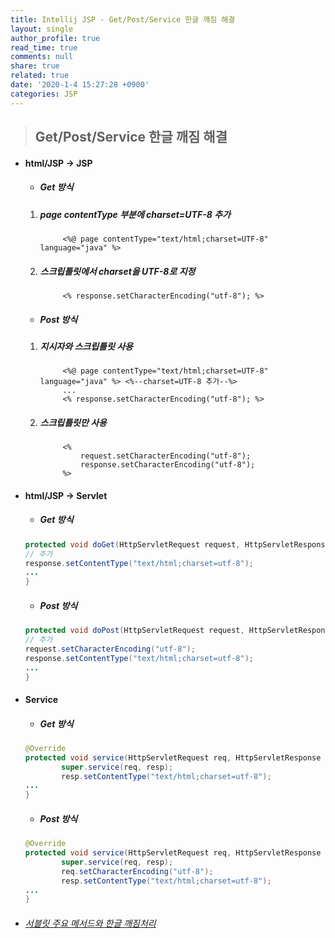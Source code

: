 ```yaml
---
title: Intellij JSP - Get/Post/Service 한글 깨짐 해결
layout: single
author_profile: true
read_time: true
comments: null
share: true
related: true
date: '2020-1-4 15:27:28 +0900'
categories: JSP
---
```


> ## Get/Post/Service 한글 깨짐 해결


* #### html/JSP -> JSP
	* ##### Get 방식
	1. ##### page contentType 부분에 charset=UTF-8 추가
				<%@ page contentType="text/html;charset=UTF-8" language="java" %>
	2. ##### 스크립틀릿에서 charset을 UTF-8로 지정
				<% response.setCharacterEncoding("utf-8"); %>
	* ##### Post 방식
	1. ##### 지시자와 스크립틀릿 사용
				<%@ page contentType="text/html;charset=UTF-8" language="java" %> <%--charset=UTF-8 추가--%>
				...
				<% response.setCharacterEncoding("utf-8"); %>
	2. ##### 스크립틀릿만 사용
				<%
					request.setCharacterEncoding("utf-8");
					response.setCharacterEncoding("utf-8");
				%>
* #### html/JSP -> Servlet
	* ##### Get 방식
	```java
	protected void doGet(HttpServletRequest request, HttpServletResponse response) throws javax.servlet.ServletException, IOException {
	// 추가
	response.setContentType("text/html;charset=utf-8"); 
	...
	}
	```
	* ##### Post 방식
	```java
	protected void doPost(HttpServletRequest request, HttpServletResponse response) throws javax.servlet.ServletException, IOException {
	// 추가
	request.setCharacterEncoding("utf-8");
	response.setContentType("text/html;charset=utf-8");
	...
	}
	```
	
* #### Service
	* ##### Get 방식
	```java
	@Override
	protected void service(HttpServletRequest req, HttpServletResponse resp) throws ServletException, IOException {
			super.service(req, resp);
			resp.setContentType("text/html;charset=utf-8");
	...
	}
	```
	* ##### Post 방식
	```java
	@Override
	protected void service(HttpServletRequest req, HttpServletResponse resp) throws ServletException, IOException {
			super.service(req, resp);
			req.setCharacterEncoding("utf-8");
			resp.setContentType("text/html;charset=utf-8");
	...
	}
	```
	 
* ###### [서블릿 주요 메서드와 한글 깨짐처리]


[서블릿 주요 메서드와 한글 깨짐처리]: https://kyun2.tistory.com/42